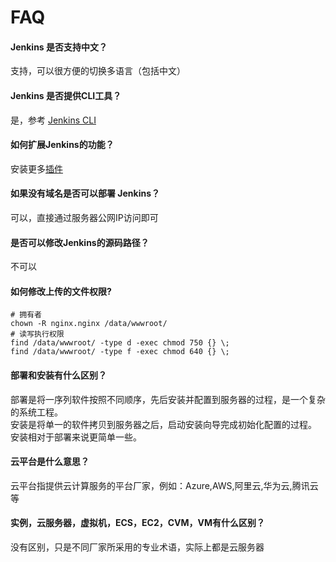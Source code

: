 # FAQ

#### Jenkins 是否支持中文？

支持，可以很方便的切换多语言（包括中文）

#### Jenkins 是否提供CLI工具？

是，参考 [Jenkins CLI](/zh/solution-cli.md)

#### 如何扩展Jenkins的功能？

安装更多[插件](https://plugins.jenkins.io/)

#### 如果没有域名是否可以部署 Jenkins？

可以，直接通过服务器公网IP访问即可

#### 是否可以修改Jenkins的源码路径？

不可以

#### 如何修改上传的文件权限?

```shell
# 拥有者
chown -R nginx.nginx /data/wwwroot/
# 读写执行权限
find /data/wwwroot/ -type d -exec chmod 750 {} \;
find /data/wwwroot/ -type f -exec chmod 640 {} \;
```

#### 部署和安装有什么区别？

部署是将一序列软件按照不同顺序，先后安装并配置到服务器的过程，是一个复杂的系统工程。  
安装是将单一的软件拷贝到服务器之后，启动安装向导完成初始化配置的过程。  
安装相对于部署来说更简单一些。 

#### 云平台是什么意思？

云平台指提供云计算服务的平台厂家，例如：Azure,AWS,阿里云,华为云,腾讯云等

#### 实例，云服务器，虚拟机，ECS，EC2，CVM，VM有什么区别？

没有区别，只是不同厂家所采用的专业术语，实际上都是云服务器